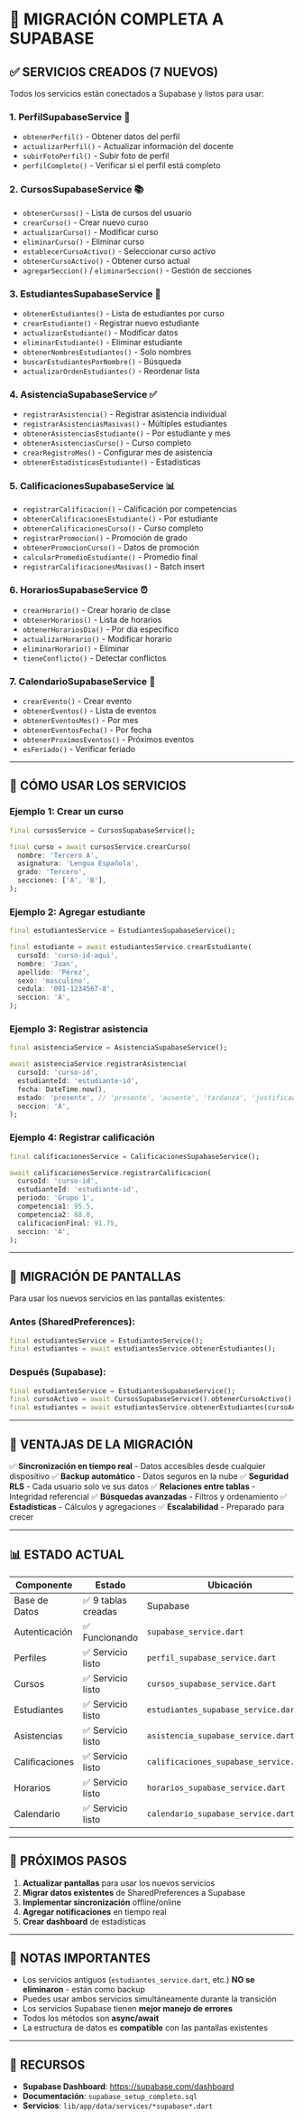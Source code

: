 # 🚀 MIGRACIÓN COMPLETA A SUPABASE

## ✅ SERVICIOS CREADOS (7 NUEVOS)

Todos los servicios están conectados a Supabase y listos para usar:

### 1. **PerfilSupabaseService** 👤
- `obtenerPerfil()` - Obtener datos del perfil
- `actualizarPerfil()` - Actualizar información del docente
- `subirFotoPerfil()` - Subir foto de perfil
- `perfilCompleto()` - Verificar si el perfil está completo

### 2. **CursosSupabaseService** 📚
- `obtenerCursos()` - Lista de cursos del usuario
- `crearCurso()` - Crear nuevo curso
- `actualizarCurso()` - Modificar curso
- `eliminarCurso()` - Eliminar curso
- `establecerCursoActivo()` - Seleccionar curso activo
- `obtenerCursoActivo()` - Obtener curso actual
- `agregarSeccion()` / `eliminarSeccion()` - Gestión de secciones

### 3. **EstudiantesSupabaseService** 👥
- `obtenerEstudiantes()` - Lista de estudiantes por curso
- `crearEstudiante()` - Registrar nuevo estudiante
- `actualizarEstudiante()` - Modificar datos
- `eliminarEstudiante()` - Eliminar estudiante
- `obtenerNombresEstudiantes()` - Solo nombres
- `buscarEstudiantesPorNombre()` - Búsqueda
- `actualizarOrdenEstudiantes()` - Reordenar lista

### 4. **AsistenciaSupabaseService** ✅
- `registrarAsistencia()` - Registrar asistencia individual
- `registrarAsistenciasMasivas()` - Múltiples estudiantes
- `obtenerAsistenciasEstudiante()` - Por estudiante y mes
- `obtenerAsistenciasCurso()` - Curso completo
- `crearRegistroMes()` - Configurar mes de asistencia
- `obtenerEstadisticasEstudiante()` - Estadísticas

### 5. **CalificacionesSupabaseService** 📊
- `registrarCalificacion()` - Calificación por competencias
- `obtenerCalificacionesEstudiante()` - Por estudiante
- `obtenerCalificacionesCurso()` - Curso completo
- `registrarPromocion()` - Promoción de grado
- `obtenerPromocionCurso()` - Datos de promoción
- `calcularPromedioEstudiante()` - Promedio final
- `registrarCalificacionesMasivas()` - Batch insert

### 6. **HorariosSupabaseService** ⏰
- `crearHorario()` - Crear horario de clase
- `obtenerHorarios()` - Lista de horarios
- `obtenerHorariosDia()` - Por día específico
- `actualizarHorario()` - Modificar horario
- `eliminarHorario()` - Eliminar
- `tieneConflicto()` - Detectar conflictos

### 7. **CalendarioSupabaseService** 📅
- `crearEvento()` - Crear evento
- `obtenerEventos()` - Lista de eventos
- `obtenerEventosMes()` - Por mes
- `obtenerEventosFecha()` - Por fecha
- `obtenerProximosEventos()` - Próximos eventos
- `esFeriado()` - Verificar feriado

---

## 📖 CÓMO USAR LOS SERVICIOS

### Ejemplo 1: Crear un curso
```dart
final cursosService = CursosSupabaseService();

final curso = await cursosService.crearCurso(
  nombre: 'Tercero A',
  asignatura: 'Lengua Española',
  grado: 'Tercero',
  secciones: ['A', 'B'],
);
```

### Ejemplo 2: Agregar estudiante
```dart
final estudiantesService = EstudiantesSupabaseService();

final estudiante = await estudiantesService.crearEstudiante(
  cursoId: 'curso-id-aqui',
  nombre: 'Juan',
  apellido: 'Pérez',
  sexo: 'masculino',
  cedula: '001-1234567-8',
  seccion: 'A',
);
```

### Ejemplo 3: Registrar asistencia
```dart
final asistenciaService = AsistenciaSupabaseService();

await asistenciaService.registrarAsistencia(
  cursoId: 'curso-id',
  estudianteId: 'estudiante-id',
  fecha: DateTime.now(),
  estado: 'presente', // 'presente', 'ausente', 'tardanza', 'justificado'
  seccion: 'A',
);
```

### Ejemplo 4: Registrar calificación
```dart
final calificacionesService = CalificacionesSupabaseService();

await calificacionesService.registrarCalificacion(
  cursoId: 'curso-id',
  estudianteId: 'estudiante-id',
  periodo: 'Grupo 1',
  competencia1: 95.5,
  competencia2: 88.0,
  calificacionFinal: 91.75,
  seccion: 'A',
);
```

---

## 🔄 MIGRACIÓN DE PANTALLAS

Para usar los nuevos servicios en las pantallas existentes:

### Antes (SharedPreferences):
```dart
final estudiantesService = EstudiantesService();
final estudiantes = await estudiantesService.obtenerEstudiantes();
```

### Después (Supabase):
```dart
final estudiantesService = EstudiantesSupabaseService();
final cursoActivo = await CursosSupabaseService().obtenerCursoActivo();
final estudiantes = await estudiantesService.obtenerEstudiantes(cursoActivo['id']);
```

---

## 🎯 VENTAJAS DE LA MIGRACIÓN

✅ **Sincronización en tiempo real** - Datos accesibles desde cualquier dispositivo
✅ **Backup automático** - Datos seguros en la nube
✅ **Seguridad RLS** - Cada usuario solo ve sus datos
✅ **Relaciones entre tablas** - Integridad referencial
✅ **Búsquedas avanzadas** - Filtros y ordenamiento
✅ **Estadísticas** - Cálculos y agregaciones
✅ **Escalabilidad** - Preparado para crecer

---

## 📊 ESTADO ACTUAL

| Componente | Estado | Ubicación |
|-----------|--------|-----------|
| Base de Datos | ✅ 9 tablas creadas | Supabase |
| Autenticación | ✅ Funcionando | `supabase_service.dart` |
| Perfiles | ✅ Servicio listo | `perfil_supabase_service.dart` |
| Cursos | ✅ Servicio listo | `cursos_supabase_service.dart` |
| Estudiantes | ✅ Servicio listo | `estudiantes_supabase_service.dart` |
| Asistencias | ✅ Servicio listo | `asistencia_supabase_service.dart` |
| Calificaciones | ✅ Servicio listo | `calificaciones_supabase_service.dart` |
| Horarios | ✅ Servicio listo | `horarios_supabase_service.dart` |
| Calendario | ✅ Servicio listo | `calendario_supabase_service.dart` |

---

## 🚀 PRÓXIMOS PASOS

1. **Actualizar pantallas** para usar los nuevos servicios
2. **Migrar datos existentes** de SharedPreferences a Supabase
3. **Implementar sincronización** offline/online
4. **Agregar notificaciones** en tiempo real
5. **Crear dashboard** de estadísticas

---

## 📝 NOTAS IMPORTANTES

- Los servicios antiguos (`estudiantes_service.dart`, etc.) **NO se eliminaron** - están como backup
- Puedes usar ambos servicios simultáneamente durante la transición
- Los servicios Supabase tienen **mejor manejo de errores**
- Todos los métodos son **async/await**
- La estructura de datos es **compatible** con las pantallas existentes

---

## 🔗 RECURSOS

- **Supabase Dashboard**: https://supabase.com/dashboard
- **Documentación**: `supabase_setup_completo.sql`
- **Servicios**: `lib/app/data/services/*supabase*.dart`

